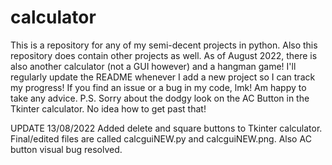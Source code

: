 # calculator
This is a repository for any of my semi-decent projects in python. 
Also this repository does contain other projects as well. As of August 2022, there is also another calculator (not a GUI however) and a hangman game! 
I'll regularly update the README whenever I add a new project so I can track my progress!
If you find an issue or a bug in my code, lmk! Am happy to take any advice. 
P.S. Sorry about the dodgy look on the AC Button in the Tkinter calculator. No idea how to get past that!

UPDATE
13/08/2022
Added delete and square buttons to Tkinter calculator. Final/edited files are called calcguiNEW.py and calcguiNEW.png. Also AC button visual bug resolved. 
